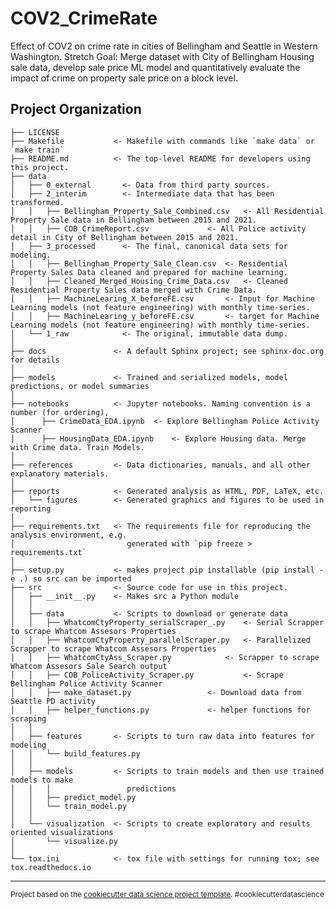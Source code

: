 COV2_CrimeRate
==============================

Effect of COV2 on crime rate in cities of Bellingham and Seattle in Western Washington.
Stretch Goal: Merge dataset with City of Bellingham Housing sale data, develop sale price ML model and quantitatively evaluate the impact of crime on property sale price on a block level. 

Project Organization
------------

    ├── LICENSE
    ├── Makefile           <- Makefile with commands like `make data` or `make train`
    ├── README.md          <- The top-level README for developers using this project.
    ├── data
    │   ├── 0_external       <- Data from third party sources.
    │   ├── 2_interim        <- Intermediate data that has been transformed.
    │   │   ├── Bellingham_Property_Sale_Combined.csv 	<- All Residential Property Sale data in Bellingham between 2015 and 2021.
    │   │   ├── COB_CrimeReport.csv   			<- All Police activity detail in City of Bellingham between 2015 and 2021. 
    │   ├── 3_processed      <- The final, canonical data sets for modeling.
    │   │   ├── Bellingham_Property_Sale_Clean.csv 	<- Residential Property Sales Data cleaned and prepared for machine learning.
    │   │   ├── Cleaned_Merged_Housing_Crime_Data.csv 	<- Cleaned Residential Property Sales data merged with Crime Data.
    │   │   ├── MachineLearing_X_beforeFE.csv 		<- Input for Machine Learning models (not feature engineering) with monthly time-series.
    │   │   ├── MachineLearing_y_beforeFE.csv 		<- target for Machine Learning models (not feature engineering) with monthly time-series.
    │   └── 1_raw            <- The original, immutable data dump.
    │
    ├── docs               <- A default Sphinx project; see sphinx-doc.org for details
    │
    ├── models             <- Trained and serialized models, model predictions, or model summaries
    │
    ├── notebooks          <- Jupyter notebooks. Naming convention is a number (for ordering),
    │      ├── CrimeData_EDA.ipynb 	<- Explore Bellingham Police Activity Scanner
    │      ├── HousingData_EDA.ipynb  	<- Explore Housing data. Merge with Crime data. Train Models.                    
    │
    ├── references         <- Data dictionaries, manuals, and all other explanatory materials.
    │
    ├── reports            <- Generated analysis as HTML, PDF, LaTeX, etc.
    │   └── figures        <- Generated graphics and figures to be used in reporting
    │
    ├── requirements.txt   <- The requirements file for reproducing the analysis environment, e.g.
    │                         generated with `pip freeze > requirements.txt`
    │
    ├── setup.py           <- makes project pip installable (pip install -e .) so src can be imported
    ├── src                <- Source code for use in this project.
    │   ├── __init__.py    <- Makes src a Python module
    │   │
    │   ├── data           <- Scripts to download or generate data
    │   │   ├── WhatcomCtyProperty_serialScraper_.py 	<- Serial Scrapper to scrape Whatcom Assesors Properties
    │   │   ├── WhatcomCtyProperty_parallelScraper.py   <- Parallelized Scrapper to scrape Whatcom Assesors Properties
    │   │   ├── WhatcomCtyAss_Scraper.py        	<- Scrapper to scrape Whatcom Assesors Sale Search output
    │   │   ├── COB_PoliceActivity_Scraper.py        	<- Scrape Bellingham Police Activity Scanner
    │   │   ├── make_dataset.py        			<- Download data from Seattle PD activity
    │   │   ├── helper_functions.py        		<- helper functions for scraping
    │   │
    │   ├── features       <- Scripts to turn raw data into features for modeling
    │   │   └── build_features.py
    │   │
    │   ├── models         <- Scripts to train models and then use trained models to make
    │   │   │                 predictions
    │   │   ├── predict_model.py
    │   │   └── train_model.py
    │   │
    │   └── visualization  <- Scripts to create exploratory and results oriented visualizations
    │       └── visualize.py
    │
    └── tox.ini            <- tox file with settings for running tox; see tox.readthedocs.io


--------

<p><small>Project based on the <a target="_blank" href="https://drivendata.github.io/cookiecutter-data-science/">cookiecutter data science project template</a>. #cookiecutterdatascience</small></p>
